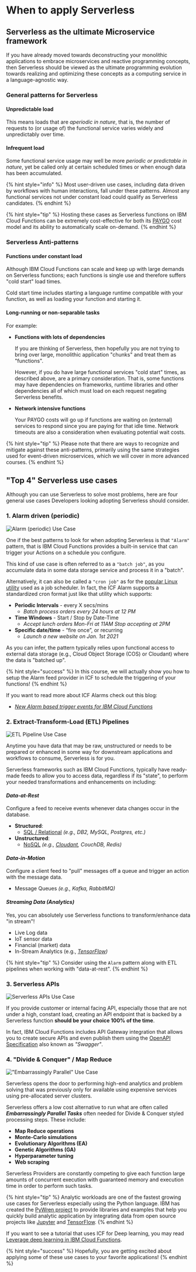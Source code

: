 <!--
#
# Licensed to the Apache Software Foundation (ASF) under one or more
# contributor license agreements.  See the NOTICE file distributed with
# this work for additional information regarding copyright ownership.
# The ASF licenses this file to You under the Apache License, Version 2.0
# (the "License"); you may not use this file except in compliance with
# the License.  You may obtain a copy of the License at
#
#     http://www.apache.org/licenses/LICENSE-2.0
#
# Unless required by applicable law or agreed to in writing, software
# distributed under the License is distributed on an "AS IS" BASIS,
# WITHOUT WARRANTIES OR CONDITIONS OF ANY KIND, either express or implied.
# See the License for the specific language governing permissions and
# limitations under the License.
#
-->

# When to apply Serverless

## Serverless as the ultimate Microservice framework

If you have already moved towards deconstructing your monolithic applications to embrace microservices and reactive programming concepts, then Serverless should be viewed as the ultimate programming evolution towards realizing and optimizing these concepts as a computing service in a language-agnostic way.

### General patterns for Serverless

#### **Unpredictable load**

This means loads that are _aperiodic in nature_, that is, the number of requests to (or usage of) the functional service varies widely and unpredictably over time.

#### **Infrequent load**

Some functional service usage may well be more _periodic or predictable in nature_, yet be called only at certain scheduled times or when enough data has been accumulated.

{% hint style="info" %}
Most user-driven use cases, including data driven by workflows with human interactions, fall under these patterns.  Almost any functional services not under constant load could qualify as Serverless candidates.
{% endhint %}

{% hint style="tip" %}
Hosting these cases as Serverless functions on IBM Cloud Functions can be extremely cost-effective for both its [PAYGO](https://en.wikipedia.org/wiki/PAYGO) cost model and its ability to automatically scale on-demand.
{% endhint %}

### Serverless Anti-patterns

#### **Functions under constant load**

Although IBM Cloud Functions can scale and keep up with large demands on Serverless functions; each functions is single use and therefore suffers "cold start" load times.

Cold start time includes starting a language runtime compatible with your function, as well as loading your function and starting it.

#### Long-running or non-separable tasks

For example:

- **Functions with lots of dependencies**

    If you are thinking of Serverless, then hopefully you are not trying to bring over large, monolithic application "chunks" and treat them as "functions".

    However, if you do have large functional services "cold start" times, as described above, are a primary consideration.  That is, some functions may have dependencies on frameworks, runtime libraries and other dependencies all of which must load on each request negating Serverless benefits.

- **Network intensive functions**

    Your PAYGO costs will go up if functions are waiting on (external) services to respond since you are paying for that idle time. Network timeouts are also a consideration when evaluating potential wait costs.

{% hint style="tip" %}
Please note that there are ways to recognize and mitigate against these anti-patterns, primarily using the same strategies used for event-driven microservices, which we will cover in more advanced courses.
{% endhint %}

## "Top 4" Serverless use cases

Although you can use Serverless to solve most problems, here are four general use cases Developers looking adopting Serverless should consider.

### 1. Alarm driven (periodic)

![Alarm (periodic) Use Case ](images/101-ex0-use-case-periodic.png)

One if the best patterns to look for when adopting Serverless is that `"Alarm"` pattern, that is IBM Cloud Functions provides a built-in service that can trigger your Actions on a schedule you configure.

This kind of use case is often referred to as a `"batch job"`, as you accumulate data in some data storage service and process it in a "batch".

Alternatively, it can also be called a `"cron job"` as for the [popular Linux utility](https://en.wikipedia.org/wiki/Cron) used as a job scheduler.  In fact, the ICF Alarm supports a standardized cron format just like that utility which supports:

- **Periodic Intervals** - every X secs/mins
  - _Batch process orders every 24 hours at 12 PM_
- **Time Windows** - Start / Stop by Date-Time
  - _Accept lunch orders Mon-Fri at 11AM Stop accepting at 2PM_
- **Specific date/time** - “fire once”, or recurring
  - _Launch a new website on Jan. 1st 2021_

As you can infer, the pattern typically relies upon functional access to external data storage (e.g., Cloud Object Storage (COS) or Cloudant) where the data is "batched up".

{% hint style="success" %}
In this course, we will actually show you how to setup the Alarm feed provider in ICF to schedule the triggering of your functions!
{% endhint %}

If you want to read more about ICF Alarms check out this blog:
- _[New Alarm based trigger events for IBM Cloud Functions](https://www.ibm.com/cloud/blog/new-alarm-based-trigger-events-for-ibm-cloud-functions)_

### 2. Extract-Transform-Load (ETL) Pipelines

![ETL Pipeline Use Case ](images/101-ex0-use-case-etl-pipeline.png)

Anytime you have data that may be raw, unstructured or needs to be prepared or enhanced in some way for downstream applications and workflows to consume, Serverless is for you.

Serverless frameworks such as IBM Cloud Functions, typically have ready-made feeds to allow you to access data, regardless if its "state", to perform your needed transformations and enhancements on including:

#### _Data-at-Rest_

Configure a feed to receive events whenever data changes occur in the database.

- **Structured**:
  - [SQL / Relational](https://www.ibm.com/cloud/learn/relational-databases) _(e.g., DB2, MySQL, Postgres, etc.)_
- **Unstructured**:
  - [NoSQL](https://www.ibm.com/cloud/learn/nosql-databases) _(e.g., [Cloudant](https://www.ibm.com/cloud/cloudant), CouchDB, Redis)_

<!--
{% hint style="tip" %}
Check our [IBM Cloud databases](https://www.ibm.com/cloud/databases) for more sources.
{% endhint %}
-->

#### _Data-in-Motion_

Configure a client feed to "pull" messages off a queue and trigger an action with the message data.

- Message Queues _(e.g., Kafka, RabbitMQ)_

#### _Streaming Data (Analytics)_

Yes, you can absolutely use Serverless functions to transform/enhance data "in stream"!

- Live Log data
- IoT sensor data
- Financial (market) data
- In-Stream Analytics (e.g., _[TensorFlow](https://www.tensorflow.org/))_
  <!-- - ![TensorFlow](images/tensorflow-logo-2d-trans-small.png) -->

{% hint style="tip" %}
Consider using the `Alarm` pattern along with ETL pipelines when working with "data-at-rest".
{% endhint %}

### 3. Serverless APIs

![Serverless APIs Use Case ](images/101-ex0-use-case-apis.png)

If you provide customer or internal facing API,  especially those that are not under a high, constant load, creating an API endpoint that is backed by a Serverless function **should be your choice 100% of the time**.

In fact, IBM Cloud Functions includes API Gateway integration that allows you to create secure APIs and even publish them using the [OpenAPI Specification](https://www.openapis.org/) also known as _"Swagger"_.

### 4. "Divide & Conquer" / Map Reduce

!["Embarrassingly Parallel" Use Case ](images/101-ex0-use-case-divide-conquer.png)

Serverless opens the door to performing high-end analytics and problem solving that was previously only for available using expensive services using  pre-allocated server clusters.

Serverless offers a low cost alternative to run what are often called _**Embarrassingly Parallel Tasks**_ often needed for Divide & Conquer styled processing steps. These include:

- **Map Reduce operations**
- **Monte-Carlo simulations**
- **Evolutionary Algorithms (EA)**
- **Genetic Algorithms (GA)**
- **Hyperparameter tuning**
- **Web scraping**

Serverless Providers are constantly competing to give each function large amounts of concurrent execution with guaranteed memory and execution time in order to perform such tasks.

{% hint style="tip" %}
Analytic workloads are one of the fastest growing use cases for Serverless especially using the Python language.  IBM has created the [PyWren project](https://github.com/pywren/pywren-ibm-cloud) to provide libraries and examples that help you quickly build analytic application by integrating data from open source projects like [Jupyter](https://jupyter.org/) and [TensorFlow](https://www.tensorflow.org/).
{% endhint %}

If you want to see a tutorial that uses ICF for Deep learning, you may read [Leverage deep learning in IBM Cloud Functions](https://developer.ibm.com/technologies/artificial-intelligence/tutorials/leverage-deep-learning-in-apache-openwhisk-ibm-cloud-functions/).

{% hint style="success" %}
Hopefully, you are getting excited about applying some of these use cases to your favorite applications!
{% endhint %}